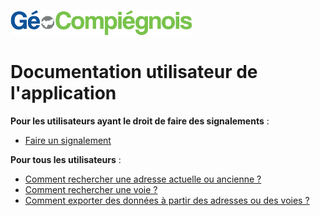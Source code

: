 ![picto](/doc/img/Logo_web-GeoCompiegnois.png)

# Documentation utilisateur de l'application #

**Pour les utilisateurs ayant le droit de faire des signalements** :
- [Faire un signalement](http://geo.compiegnois.fr/documents/cms/fiche_aide/rva_guideutil1_saisiesignalement.pdf)

**Pour tous les utilisateurs** :
- [Comment rechercher une adresse actuelle ou ancienne ?](http://geo.compiegnois.fr/documents/cms/fiche_aide/rva_guideutil2_rechercheadresse.pdf)
- [Comment rechercher une voie ?](http://geo.compiegnois.fr/documents/cms/fiche_aide/rva_guideutil3_recherchevoie.pdf)
- [Comment exporter des données à partir des adresses ou des voies ?](http://geo.compiegnois.fr/documents/cms/fiche_aide/rva_guideutil4_exporter.pdf)
